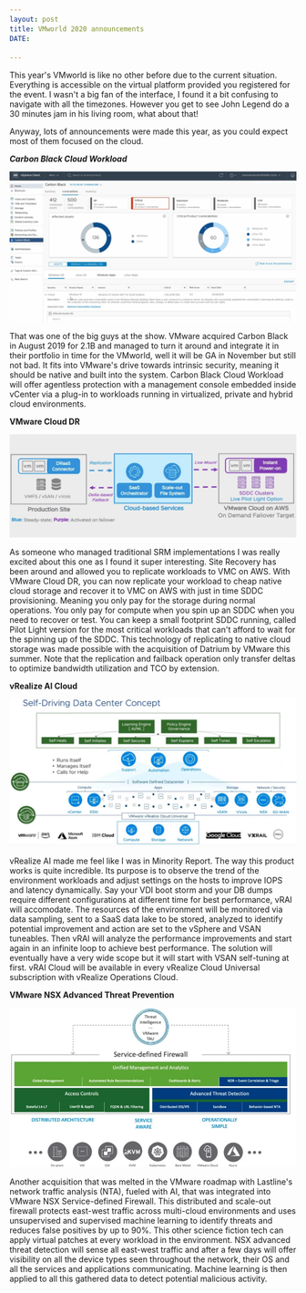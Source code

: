 ```yaml
---
layout: post
title: VMworld 2020 announcements
DATE: 

---
```

This year's VMworld is like no other before due to the current situation. Everything is accessible on the virtual platform provided you registered for the event. I wasn't a big fan of the interface, I found it a bit confusing to navigate with all the timezones. However you get to see John Legend do a 30 minutes jam in his living room, what about that!

Anyway, lots of announcements were made this year, as you could expect most of them focused on the cloud.

**_Carbon Black Cloud Workload_**

![](/img/vmworld2020-carbonblack.jpg)

That was one of the big guys at the show. VMware acquired Carbon Black in August 2019 for 2.1B and managed to turn it around and integrate it in their portfolio in time for the VMworld, well it will be GA in November but still not bad. It fits into VMware's drive towards intrinsic security, meaning it should be native and built into the system. Carbon Black Cloud Workload will offer agentless protection with a management console embedded inside vCenter via a plug-in to workloads running in virtualized, private and hybrid cloud environments.

**VMware Cloud DR**

![](/img/vmworld2020-clouddr.jpg)

As someone who managed traditional SRM implementations I was really excited about this one as I found it super interesting. Site Recovery has been around and allowed you to replicate workloads to VMC on AWS. With VMware Cloud DR, you can now replicate your workload to cheap native cloud storage and recover it to VMC on AWS with just in time SDDC provisioning. Meaning you only pay for the storage during normal operations. You only pay for compute when you spin up an SDDC when you need to recover or test. You can keep a small footprint SDDC running, called Pilot Light version for the most critical workloads that can't afford to wait for the spinning up of the SDDC. This technology of replicating to native cloud storage was made possible with the acquisition of Datrium by VMware this summer. Note that the replication and failback operation only transfer deltas to optimize bandwidth utilization and TCO by extension.

**vRealize AI Cloud**

![](/img/vmworld2020-vrai.jpg)

vRealize AI made me feel like I was in Minority Report. The way this product works is quite incredible. Its purpose is to observe the trend of the environment workloads and adjust settings on the hosts to improve IOPS and latency dynamically. Say your VDI boot storm and your DB dumps require different configurations at different time for best performance, vRAI will accomodate. The resources of the environment will be monitored via data sampling, sent to a SaaS data lake to be stored, analyzed to identify potential improvement and action are set to the vSphere and VSAN tuneables. Then vRAI will analyze the performance improvements and start again in an infinite loop to achieve best performance. The solution will eventually have a very wide scope but it will start with VSAN self-tuning at first. vRAI Cloud will be available in every vRealize Cloud Universal subscription with vRealize Operations Cloud.

**VMware NSX Advanced Threat Prevention**

![](/img/vmworld2020-nsxatp.jpg)

Another acquisition that was melted in the VMware roadmap with Lastline's network traffic analysis (NTA), fueled with AI, that was integrated into VMware NSX Service-defined Firewall. This distributed and scale-out firewall protects east-west traffic across multi-cloud environments and uses unsupervised and supervised machine learning to identify threats and reduces false positives by up to 90%. This other science fiction tech can apply virtual patches at every workload in the environment. NSX advanced threat detection will sense all east-west traffic and after a few days will offer visibility on all the device types seen throughout the network, their OS and all the services and applications communicating. Machine learning is then applied to all this gathered data to detect potential malicious activity.